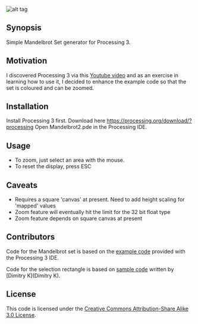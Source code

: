 ![alt tag](https://github.com/antibaddy/Mandelbrot2/blob/master/screenshot.png)
## Synopsis

Simple Mandelbrot Set generator for Processing 3.

## Motivation

I discovered Processing 3 via this [Youtube video](https://www.youtube.com/watch?v=fAsaSkmbF5s) and as an exercise in learning how to use it, I decided to enhance the example code so that the set is coloured and can be zoomed.

## Installation

Install Processing 3 first. Download here https://processing.org/download/?processing
Open Mandelbrot2.pde in the Processing IDE.


## Usage

- To zoom, just select an area with the mouse.
- To reset the display, press ESC


## Caveats

- Requires a square 'canvas' at present. Need to add height scaling for 'mapped' values
- Zoom feature will eventually hit the limit for the 32 bit float type
- Zoom feature depends on square canvas at present


## Contributors

Code for the Mandelbrot set is based on the [example code](https://processing.org/examples/mandelbrot.html) provided with the Processing 3 IDE.

Code for the selection rectangle is based on [sample code](http://studio.sketchpad.cc/sp/pad/view/RgPVoxbKp3/rev.1253.html) written by [Dimitry K](Dimitry K).

## License

This code is licensed under the [Creative Commons Attribution-Share Alike 3.0 License](http://creativecommons.org/licenses/by-sa/3.0/).
